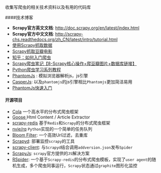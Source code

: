 收集写爬虫的相关技术资料以及有用的代码库

####技术博客
* **Scrapy官方英文文档**: http://doc.scrapy.org/en/latest/index.html
* **Scrapy官方中文文档**: http://scrapy-chs.readthedocs.org/zh_CN/latest/intro/tutorial.html
* [使用Scrapy抓取数据](http://www.tuicool.com/articles/ZbEFnya)
* [Scrapy抓取豆瓣电影](http://www.ituring.com.cn/article/114408#)
* [知乎：如何入门爬虫](http://www.zhihu.com/question/20899988)
* [Scrapy爬虫笔记【8-Scrapy核心操作+爬豆瓣图片+数据库链接】](http://www.tuicool.com/articles/7JVvaa)
* [Python爬虫学习系列教程](http://cuiqingcai.com/1052.html)
* [PhantomJs](http://phantomjs.org/) : 模拟浏览器解析js，js引擎
* [CasperJs](http://casperjs.org/): 以及`phantomjs`的js引擎相比`Phantomjs`更加简洁易用
* [PhantomJs快速入门](http://www.tuicool.com/articles/beeMNj/)

#### 开源项目
* [Cola](https://github.com/chineking/cola) 一个高水平的分布式爬虫框架
* [Goose ](https://github.com/grangier/python-goose) Html Content / Article Extractor
* [scrapy-redis](https://github.com/darkrho/scrapy-redis) 基于`Redis`和`Scrapy`的分布式爬虫框架
* [nvie/rq](https://github.com/nvie/rq) `Python`实现的一个简单的任务队列
* [Bloom Filter](http://billmill.org/bloomfilter-tutorial/): 一个高效Url过滤，去重库
* [Scrapyd](https://github.com/scrapy/scrapyd): 部署监控`scrapy`的工具
* [scrapy-client](https://github.com/scrapy/scrapyd-client): 与`Scrapyd`结合调用`addversion.json`发布`Spider`
* [ScrapyJs](https://github.com/scrapinghub/scrapyjs): `scrapy`官方提供的`JS`解决方案
* [RSpider](https://github.com/KDF5000/RSpider): 一个基于`Scrapy-redis`的分布式爬虫模板，实现了`user agent`的随机生成，多个爬虫同事运行，`Scrapy`状态通过`graphite`图形化监控

